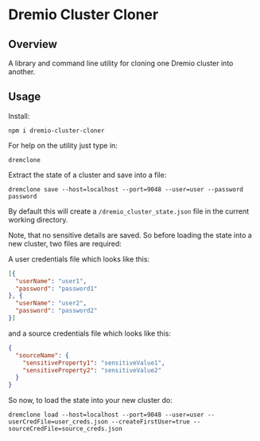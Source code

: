 Dremio Cluster Cloner
===

Overview
--

A library and command line utility for cloning one Dremio cluster into another.

Usage
--

Install:

```
npm i dremio-cluster-cloner
```

For help on the utility just type in:

```
dremclone
```

Extract the state of a cluster and save into a file:

```
dremclone save --host=localhost --port=9048 --user=user --password password
```

By default this will create a ```/dremio_cluster_state.json``` file in the current working directory.

Note, that no sensitive details are saved. So before loading the state into a new cluster, two files are required:

A user credentials file which looks like this:

```json
[{
  "userName": "user1",
  "password": "password1"
}, {
  "userName": "user2",
  "password": "password2"
}]
```

and a source credentials file which looks like this:

```json
{
  "sourceName": {
    "sensitiveProperty1": "sensitiveValue1",
    "sensitiveProperty2": "sensitiveValue2"
  }
}
```

So now, to load the state into your new cluster do:

```
dremclone load --host=localhost --port=9048 --user=user --userCredFile=user_creds.json --createFirstUser=true --sourceCredFile=source_creds.json
```
